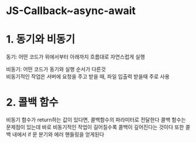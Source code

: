# JS-Callback~async-await

# 1. 동기와 비동기

   동기: 어떤 코드가 위에서부터 아래까지 흐름대로 자연스럽게 실행

   비동기: 어떤 코드가 동기와 실행 순서가 다른것<br>
   비동기적인 작업은 서버에 요청을 주고 받을 때, 파일 입출력 받을때 주로 사용
  
# 2. 콜백 함수

비동기 함수가 return하는 값이 있다면, 콜백함수의 파라미터로 전달한다
콜백 함수는 문제점이 있는데 바로 비동기적인 작업이 길어질수록 콜백이 깊어진다는 것이다
또한 콜백 내에서 if 문 분기와 에러 핸들링을 얻게된다

